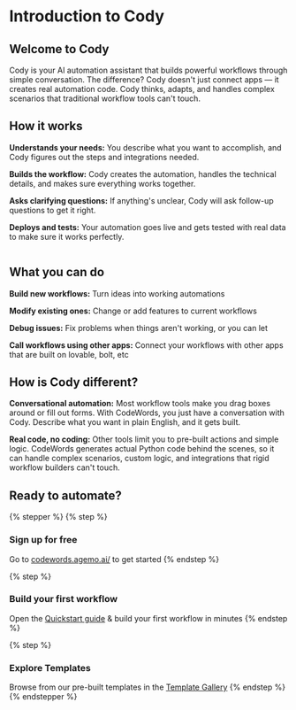 # Introduction to Cody

## Welcome to Cody

Cody is your AI automation assistant that builds powerful workflows through simple conversation. The difference? Cody doesn't just connect apps — it creates real automation code. Cody thinks, adapts, and handles complex scenarios that traditional workflow tools can't touch.

## How it works

**Understands your needs:** You describe what you want to accomplish, and Cody figures out the steps and integrations needed.

**Builds the workflow:** Cody creates the automation, handles the technical details, and makes sure everything works together.

**Asks clarifying questions:** If anything's unclear, Cody will ask follow-up questions to get it right.

**Deploys and tests:** Your automation goes live and gets tested with real data to make sure it works perfectly.

<figure><img src="../../.gitbook/assets/cody.gif" alt=""><figcaption></figcaption></figure>

## What you can do

**Build new workflows:** Turn ideas into working automations

**Modify existing ones:** Change or add features to current workflows

**Debug issues:** Fix problems when things aren't working, or you can let

**Call workflows using other apps:** Connect your workflows with other apps that are built on lovable, bolt, etc

## How is Cody different?

**Conversational automation:** Most workflow tools make you drag boxes around or fill out forms. With CodeWords, you just have a conversation with Cody. Describe what you want in plain English, and it gets built.

**Real code, no coding:** Other tools limit you to pre-built actions and simple logic. CodeWords generates actual Python code behind the scenes, so it can handle complex scenarios, custom logic, and integrations that rigid workflow builders can't touch.

## Ready to automate?

{% stepper %}
{% step %}
### Sign up for free

Go to [codewords.agemo.ai/](https://codewords.agemo.ai/) to get started
{% endstep %}

{% step %}
### Build your first workflow

Open the [Quickstart guide](https://docs.codewords.ai/get-started/quickstart) & build your first workflow in minutes
{% endstep %}

{% step %}
### Explore Templates

Browse from our pre-built templates in the [Template Gallery](https://codewords.agemo.ai/template-gallery)
{% endstep %}
{% endstepper %}
